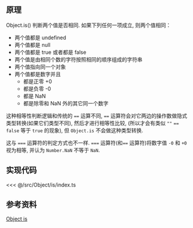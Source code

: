 ## 原理

Object.is() 判断两个值是否相同. 如果下列任何一项成立, 则两个值相同：

- 两个值都是 undefined
- 两个值都是 null
- 两个值都是 true 或者都是 false
- 两个值是由相同个数的字符按照相同的顺序组成的字符串
- 两个值指向同一个对象
- 两个值都是数字并且
  - 都是正零 +0
  - 都是负零 -0
  - 都是 NaN
  - 都是除零和 NaN 外的其它同一个数字

这种相等性判断逻辑和传统的 `==` 运算不同, `==` 运算符会对它两边的操作数做隐式类型转换(如果它们类型不同), 然后才进行相等性比较, (所以才会有类似 `""` `==` `false` 等于 `true` 的现象), 但 `Object.is` 不会做这种类型转换. 

这与 `===` 运算符的判定方式也不一样. `===` 运算符(和`==` 运算符)将数字值 `-0` 和 `+0` 视为相等, 并认为 `Number.NaN` 不等于 `NaN`. 

## 实现代码

<<< @/src/Object/is/index.ts

## 参考资料

[Object is](https://developer.mozilla.org/zh-CN/docs/Web/JavaScript/Reference/Global_Objects/Object/is)
